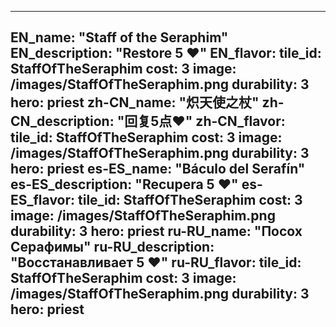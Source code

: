 ---

EN_name: "Staff of the Seraphim"
EN_description: "Restore 5 ❤️"
EN_flavor: 
tile_id: StaffOfTheSeraphim
cost: 3
image: /images/StaffOfTheSeraphim.png
durability: 3
hero: priest
zh-CN_name: "炽天使之杖"
zh-CN_description: "回复5点❤️"
zh-CN_flavor: 
tile_id: StaffOfTheSeraphim
cost: 3
image: /images/StaffOfTheSeraphim.png
durability: 3
hero: priest
es-ES_name: "Báculo del Serafín"
es-ES_description: "Recupera 5 ❤️"
es-ES_flavor: 
tile_id: StaffOfTheSeraphim
cost: 3
image: /images/StaffOfTheSeraphim.png
durability: 3
hero: priest
ru-RU_name: "Посох Серафимы"
ru-RU_description: "Восстанавливает 5 ❤️"
ru-RU_flavor: 
tile_id: StaffOfTheSeraphim
cost: 3
image: /images/StaffOfTheSeraphim.png
durability: 3
hero: priest
---